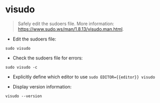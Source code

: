 # visudo

> Safely edit the sudoers file.
> More information: <https://www.sudo.ws/man/1.8.13/visudo.man.html>.

- Edit the sudoers file:

`sudo visudo`

- Check the sudoers file for errors:

`sudo visudo -c`

- Explicitly define which editor to use
`sudo EDITOR={{editor}} visudo`

- Display version information:

`visudo --version`
